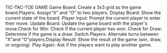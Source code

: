 

TIC-TAC-TOE GAME
Game Board: Create a 3x3 grid as the game board.Players: Assign"X"
and "O" to two players.
Display Board: Show the current state of the board.
Player Input: Prompt the current player to enter their move.
Update Board: Update the game board with the player's move.Check for Win: Check if the current player has won.
Check for Draw: Determine if the game is a draw.
Switch Players: Alternate turns between
"X"and "O"players.Display Result: Show the result of the game (win, draw, or ongoing).
Play Again: Ask if the players want to play another game.

